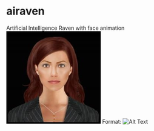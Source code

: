 # airaven
 Artificial Intelligence Raven with face animation
![GitHub Logo](avatar.jpg)
Format: ![Alt Text](url)
